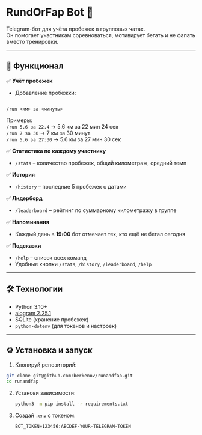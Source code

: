 # RundOrFap Bot 🏃

Telegram-бот для учёта пробежек в групповых чатах.  
Он помогает участникам соревноваться, мотивирует бегать и не фапать вместо тренировки.

---

## 🚀 Функционал

✅ **Учёт пробежек**
- Добавление пробежки:  
```

/run <км> за <минуты>

````
Примеры:  
`/run 5.6 за 22.4` → 5.6 км за 22 мин 24 сек  
`/run 7 за 30` → 7 км за 30 минут  
`/run 5.6 за 27:30` → 5.6 км за 27 мин 30 сек  

✅ **Статистика по каждому участнику**
- `/stats` – количество пробежек, общий километраж, средний темп

✅ **История**
- `/history` – последние 5 пробежек с датами

✅ **Лидерборд**
- `/leaderboard` – рейтинг по суммарному километражу в группе

✅ **Напоминания**
- Каждый день в **19:00** бот отмечает тех, кто ещё не бегал сегодня

✅ **Подсказки**
- `/help` – список всех команд
- Удобные кнопки `/stats`, `/history`, `/leaderboard`, `/help`

---

## 🛠 Технологии

- Python 3.10+
- [aiogram 2.25.1](https://docs.aiogram.dev/en/latest/)
- SQLite (хранение пробежек)
- `python-dotenv` (для токенов и настроек)

---

## ⚙️ Установка и запуск

1. Клонируй репозиторий:
 ```bash
 git clone git@github.com:berkenov/runandfap.git
 cd runandfap
````

2. Установи зависимости:

   ```bash
   python3 -m pip install -r requirements.txt
   ```

3. Создай `.env` с токеном:

   ```env
   BOT_TOKEN=123456:ABCDEF-YOUR-TELEGRAM-TOKEN
   ```



